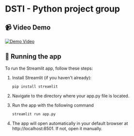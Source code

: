 # DSTI - Python project group
## 📹 Video Demo
[![Demo Video](https://img.youtube.com/vi/tGoqZqluvN0/maxresdefault.jpg)](https://youtu.be/tGoqZqluvN0)
## 🚀 Running the app

To run the Streamlit app, follow these steps:

1. Install Streamlit (if you haven't already):

   ```bash
   pip install streamlit

2. Navigate to the directory where your app.py file is located.


3. Run the app with the following command
    
    ```bash
    streamlit run app.py

4. The app will open automatically in your default browser at http://localhost:8501. If not, open it manually.